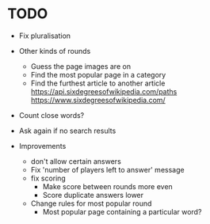 # TODO


* Fix pluralisation
* Other kinds of rounds
  * Guess the page images are on
  * Find the most popular page in a category
  * Find the furthest article to another article https://api.sixdegreesofwikipedia.com/paths
  https://www.sixdegreesofwikipedia.com/
* Count close words?
* Ask again if no search results

* Improvements
  * don't allow certain answers
  * Fix 'number of players left to answer' message
  * fix scoring
    * Make score between rounds more even
    * Score duplicate answers lower
  * Change rules for most popular round
    * Most popular page containing a particular word?